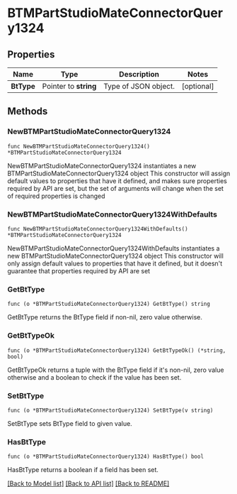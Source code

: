 # BTMPartStudioMateConnectorQuery1324

## Properties

Name | Type | Description | Notes
------------ | ------------- | ------------- | -------------
**BtType** | Pointer to **string** | Type of JSON object. | [optional] 

## Methods

### NewBTMPartStudioMateConnectorQuery1324

`func NewBTMPartStudioMateConnectorQuery1324() *BTMPartStudioMateConnectorQuery1324`

NewBTMPartStudioMateConnectorQuery1324 instantiates a new BTMPartStudioMateConnectorQuery1324 object
This constructor will assign default values to properties that have it defined,
and makes sure properties required by API are set, but the set of arguments
will change when the set of required properties is changed

### NewBTMPartStudioMateConnectorQuery1324WithDefaults

`func NewBTMPartStudioMateConnectorQuery1324WithDefaults() *BTMPartStudioMateConnectorQuery1324`

NewBTMPartStudioMateConnectorQuery1324WithDefaults instantiates a new BTMPartStudioMateConnectorQuery1324 object
This constructor will only assign default values to properties that have it defined,
but it doesn't guarantee that properties required by API are set

### GetBtType

`func (o *BTMPartStudioMateConnectorQuery1324) GetBtType() string`

GetBtType returns the BtType field if non-nil, zero value otherwise.

### GetBtTypeOk

`func (o *BTMPartStudioMateConnectorQuery1324) GetBtTypeOk() (*string, bool)`

GetBtTypeOk returns a tuple with the BtType field if it's non-nil, zero value otherwise
and a boolean to check if the value has been set.

### SetBtType

`func (o *BTMPartStudioMateConnectorQuery1324) SetBtType(v string)`

SetBtType sets BtType field to given value.

### HasBtType

`func (o *BTMPartStudioMateConnectorQuery1324) HasBtType() bool`

HasBtType returns a boolean if a field has been set.


[[Back to Model list]](../README.md#documentation-for-models) [[Back to API list]](../README.md#documentation-for-api-endpoints) [[Back to README]](../README.md)


